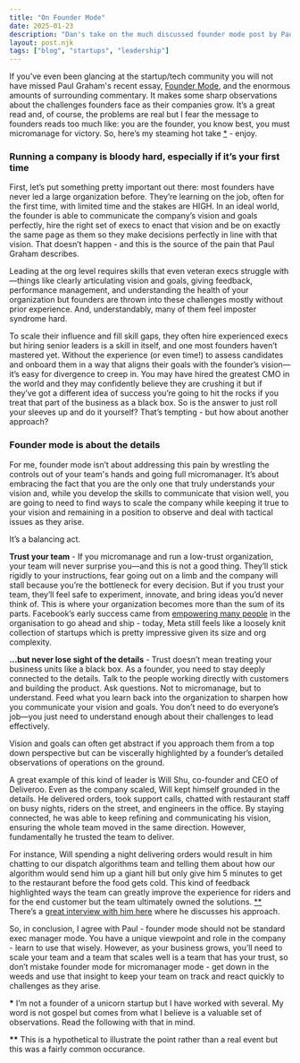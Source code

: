 ```yaml
---
title: "On Founder Mode"
date: 2025-01-23
description: "Dan's take on the much discussed founder mode post by Paul Graham"
layout: post.njk
tags: ["blog", "startups", "leadership"]
---
```

If you’ve even been glancing at the startup/tech community you will not have missed Paul Graham's recent essay, [Founder Mode](https://paulgraham.com/foundermode.html), and the enormous amounts of surrounding commentary. It makes some sharp observations about the challenges founders face as their companies grow. It’s a great read and, of course, the problems are real but I fear the message to founders reads too much like: you are the founder, you know best, you must micromanage for victory. So, here’s my steaming hot take <a href="#founder-note1">*</a> - enjoy.

### Running a company is bloody hard, especially if it’s your first time

First, let’s put something pretty important out there: most founders have never led a large organization before. They’re learning on the job, often for the first time, with limited time and the stakes are HIGH. In an ideal world, the founder is able to communicate the company’s vision and goals perfectly, hire the right set of execs to enact that vision and be on exactly the same page as them so they make decisions perfectly in line with that vision.  That doesn’t happen - and this is the source of the pain that Paul Graham describes.

Leading at the org level requires skills that even veteran execs struggle with—things like clearly articulating vision and goals, giving feedback, performance management, and understanding the health of your organization but founders are thrown into these challenges mostly without prior experience. And, understandably, many of them feel imposter syndrome hard.

To scale their influence and fill skill gaps, they often hire experienced execs but hiring senior leaders is a skill in itself, and one most founders haven’t mastered yet. Without the experience (or even time!) to assess candidates and onboard them in a way that aligns their goals with the founder’s vision—it’s easy for divergence to creep in. You may have hired the greatest CMO in the world and they may confidently believe they are crushing it but if they’ve got a different idea of success you’re going to hit the rocks if you treat that part of the business as a black box. So is the answer to just roll your sleeves up and do it yourself? That’s tempting - but how about another approach?

### Founder mode is about the details

For me, founder mode isn’t about addressing this pain by wrestling the controls out of your team's hands and going full micromanager. It’s about embracing the fact that you are the only one that truly understands your vision and, while you develop the skills to communicate that vision well, you are going to need to find ways to scale the company while keeping it true to your vision and remaining in a position to observe and deal with tactical issues as they arise. 

It’s a balancing act.

**Trust your team** - If you micromanage and run a low-trust organization, your team will never surprise you—and this is not a good thing. They’ll stick rigidly to your instructions, fear going out on a limb and the company will stall because you’re the bottleneck for every decision. But if you trust your team, they’ll feel safe to experiment, innovate, and bring ideas you’d never think of. This is where your organization becomes more than the sum of its parts. Facebook’s early success came from [empowering many people](https://panmore.com/facebook-inc-organizational-culture-characteristics-analysis) in the organisation to go ahead and ship - today, Meta still feels like a loosely knit collection of startups which is pretty impressive given its size and org complexity.

**…but never lose sight of the details** - Trust doesn’t mean treating your business units like a black box. As a founder, you need to stay deeply connected to the details. Talk to the people working directly with customers and building the product. Ask questions. Not to micromanage, but to understand. Feed what you learn back into the organization to sharpen how you communicate your vision and goals. You don’t need to do everyone’s job—you just need to understand enough about their challenges to lead effectively.

Vision and goals can often get abstract if you approach them from a top down perspective but can be viscerally highlighted by a founder’s detailed observations of operations on the ground.

A great example of this kind of leader is Will Shu, co-founder and CEO of Deliveroo. Even as the company scaled, Will kept himself grounded in the details. He delivered orders, took support calls, chatted with restaurant staff on busy nights, riders on the street, and engineers in the office. By staying connected, he was able to keep refining and communicating his vision, ensuring the whole team moved in the same direction.  However, fundamentally he trusted the team to deliver.

For instance, Will spending a night delivering orders would result in him chatting to our dispatch algorithms team and telling them about how our algorithm would send him up a giant hill but only give him 5 minutes to get to the restaurant before the food gets cold.  This kind of feedback highlighted ways the team can greatly improve the experience for riders and for the end customer but the team ultimately owned the solutions. <a href="#founder-note2">**</a>  There’s a [great interview with him here](https://open.spotify.com/episode/5GhyBGyhK8LPuwdW4z40E2) where he discusses his approach.

So, in conclusion, I agree with Paul - founder mode should not be standard exec manager mode.  You have a unique viewpoint and role in the company - learn to use that wisely.  However, as your business grows, you’ll need to scale your team and a team that scales well is a team that has your trust, so don’t mistake founder mode for micromanager mode - get down in the weeds and use that insight to keep your team on track and react quickly to challenges as they arise.

<span id="founder-note1"><strong>*</strong></span> I’m not a founder of a unicorn startup but I have worked with several. My word is not gospel but comes from what I believe is a valuable set of observations.  Read the following with that in mind.

<span id="founder-note2"><strong>**</strong></span> This is a hypothetical to illustrate the point rather than a real event but this was a fairly common occurance.
